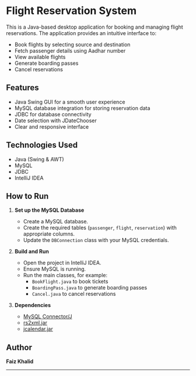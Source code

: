 # Flight Reservation System

This is a Java-based desktop application for booking and managing flight reservations. The application provides an intuitive interface to:

- Book flights by selecting source and destination
- Fetch passenger details using Aadhar number
- View available flights
- Generate boarding passes
- Cancel reservations

## Features

- Java Swing GUI for a smooth user experience
- MySQL database integration for storing reservation data
- JDBC for database connectivity
- Date selection with JDateChooser
- Clear and responsive interface

## Technologies Used

- Java (Swing & AWT)
- MySQL
- JDBC
- IntelliJ IDEA

## How to Run

1. **Set up the MySQL Database**
   - Create a MySQL database.
   - Create the required tables (`passenger`, `flight`, `reservation`) with appropriate columns.
   - Update the `DBConnection` class with your MySQL credentials.

2. **Build and Run**
   - Open the project in IntelliJ IDEA.
   - Ensure MySQL is running.
   - Run the main classes, for example:
     - `BookFlight.java` to book tickets
     - `BoardingPass.java` to generate boarding passes
     - `Cancel.java` to cancel reservations

3. **Dependencies**
   - [MySQL Connector/J](https://dev.mysql.com/downloads/connector/j/)
   - [rs2xml.jar](https://sourceforge.net/projects/finalangelsanddemons/)
   - [jcalendar.jar](https://toedter.com/jcalendar/)


## Author

**Faiz Khalid**

---

